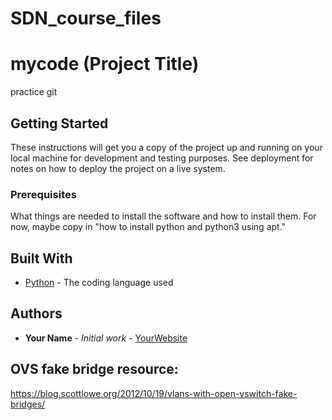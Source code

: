 # SDN_course_files
# mycode (Project Title)

practice git

## Getting Started

These instructions will get you a copy of the project up and running on your local machine
for development and testing purposes. See deployment for notes on how to deploy the project
on a live system.

### Prerequisites

What things are needed to install the software and how to install them. For now, maybe copy in
"how to install python and python3 using apt."

## Built With

* [Python](https://www.python.org/) - The coding language used

## Authors

* **Your Name** - *Initial work* - [YourWebsite](https://example.com/)

## OVS fake bridge resource:
https://blog.scottlowe.org/2012/10/19/vlans-with-open-vswitch-fake-bridges/
